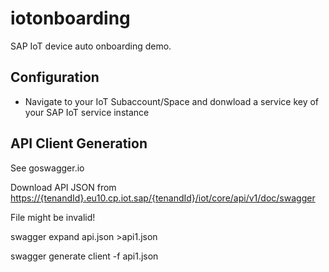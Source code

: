 # iotonboarding

SAP IoT device auto onboarding demo.

## Configuration

- Navigate to your IoT Subaccount/Space and donwload a service key of your SAP IoT service instance

## API Client Generation

See goswagger.io

Download API JSON from <https://{tenandId}.eu10.cp.iot.sap/{tenandId}/iot/core/api/v1/doc/swagger>

File might be invalid!

swagger expand api.json >api1.json

swagger generate client -f api1.json
